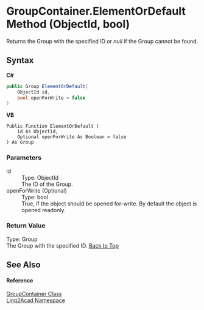 # GroupContainer.ElementOrDefault Method (ObjectId, bool)
 

Returns the Group with the specified ID or <i>null</i> if the Group cannot be found.

## Syntax

**C#**<br />
``` C#
public Group ElementOrDefault(
	ObjectId id,
	bool openForWrite = false
)
```

**VB**<br />
``` VB
Public Function ElementOrDefault ( 
	id As ObjectId,
	Optional openForWrite As Boolean = false
) As Group
```


### Parameters
<dl><dt>id</dt><dd>Type: ObjectId<br />The ID of the Group.</dd><dt>openForWrite (Optional)</dt><dd>Type: bool<br />True, if the object should be opened for-write. By default the object is opened readonly.</dd></dl>

### Return Value
Type: Group<br />The Group with the specified ID.
<a href="#GroupContainerElementOrDefault-Method-ObjectId-bool">Back to Top</a>

## See Also


#### Reference
<a href="T_Linq2Acad_GroupContainer.md#GroupContainer-Class">GroupContainer Class</a><br /><a href="N_Linq2Acad.md#Linq2Acad-Namespace">Linq2Acad Namespace</a><br />
